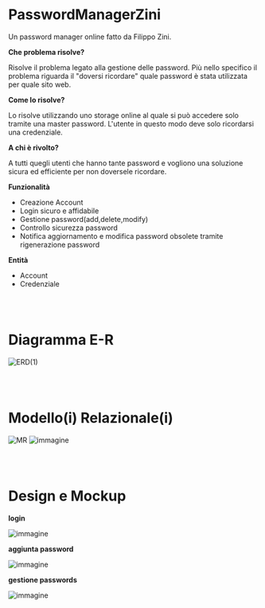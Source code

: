# PasswordManagerZini
Un password manager online fatto da Filippo Zini.

**Che problema risolve?**

Risolve il problema legato alla gestione delle password. Più nello specifico il problema riguarda il "doversi ricordare" quale password è stata utilizzata per quale sito web.

**Come lo risolve?**

Lo risolve utilizzando uno storage online al quale si può accedere solo tramite una master password. L'utente in questo modo deve solo ricordarsi una credenziale.

**A chi è rivolto?**

A tutti quegli utenti che hanno tante password e vogliono una soluzione sicura ed efficiente per non doversele ricordare.

**Funzionalità**
- Creazione Account
- Login sicuro e affidabile
- Gestione password(add,delete,modify)
- Controllo sicurezza password
- Notifica aggiornamento e modifica password obsolete tramite rigenerazione password

**Entità**
- Account
- Credenziale

<br><br>

# Diagramma E-R

![ERD(1)](https://github.com/ziniFilippo/PasswordManagerZini/assets/101709141/00412548-9594-400a-a31f-ec78cc81a27c)

<br><br>
# Modello(i) Relazionale(i)

![MR](https://github.com/ziniFilippo/PasswordManagerZini/assets/101709141/03f37271-c33b-48e8-9c42-da3ed0d24574)
![immagine](https://github.com/ziniFilippo/PasswordManagerZini/assets/101709141/14b58d6d-a763-43ae-9e9a-359958366621)


<br><br>

# Design e Mockup

**login**

![immagine](https://github.com/ziniFilippo/PasswordManagerZini/assets/101709141/057e2953-1733-4f58-af36-ff949bcd4510)

**aggiunta password**

![immagine](https://github.com/ziniFilippo/PasswordManagerZini/assets/101709141/4950508c-21ed-4d00-b510-90bfa25d9383)

**gestione passwords**

![immagine](https://github.com/ziniFilippo/PasswordManagerZini/assets/101709141/b1df62b3-3319-449c-b202-e7ab6235c1db)

